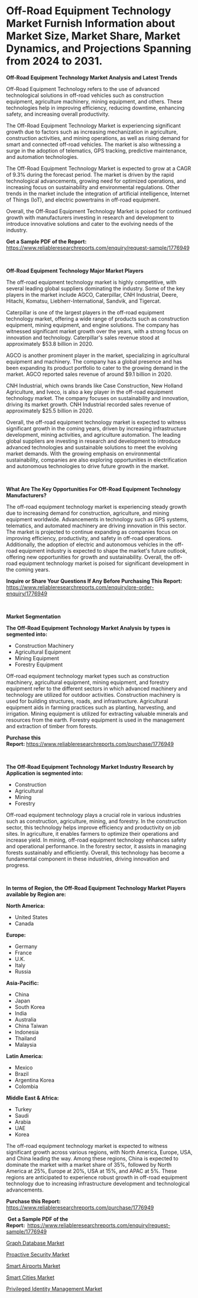 <p><h1>Off-Road Equipment Technology Market Furnish Information about Market Size, Market Share, Market Dynamics, and Projections Spanning from 2024 to 2031.</h1></p><p><strong>Off-Road Equipment Technology Market Analysis and Latest Trends</strong></p>
<p><p>Off-Road Equipment Technology refers to the use of advanced technological solutions in off-road vehicles such as construction equipment, agriculture machinery, mining equipment, and others. These technologies help in improving efficiency, reducing downtime, enhancing safety, and increasing overall productivity.</p><p>The Off-Road Equipment Technology Market is experiencing significant growth due to factors such as increasing mechanization in agriculture, construction activities, and mining operations, as well as rising demand for smart and connected off-road vehicles. The market is also witnessing a surge in the adoption of telematics, GPS tracking, predictive maintenance, and automation technologies.</p><p>The Off-Road Equipment Technology Market is expected to grow at a CAGR of 9.3% during the forecast period. The market is driven by the rapid technological advancements, growing need for optimized operations, and increasing focus on sustainability and environmental regulations. Other trends in the market include the integration of artificial intelligence, Internet of Things (IoT), and electric powertrains in off-road equipment.</p><p>Overall, the Off-Road Equipment Technology Market is poised for continued growth with manufacturers investing in research and development to introduce innovative solutions and cater to the evolving needs of the industry.</p></p>
<p><strong>Get a Sample PDF of the Report:&nbsp;</strong> <a href="https://www.reliableresearchreports.com/enquiry/request-sample/1776949">https://www.reliableresearchreports.com/enquiry/request-sample/1776949</a></p>
<p>&nbsp;</p>
<p><strong>Off-Road Equipment Technology Major Market Players</strong></p>
<p><p>The off-road equipment technology market is highly competitive, with several leading global suppliers dominating the industry. Some of the key players in the market include AGCO, Caterpillar, CNH Industrial, Deere, Hitachi, Komatsu, Liebherr-International, Sandvik, and Tigercat.</p><p>Caterpillar is one of the largest players in the off-road equipment technology market, offering a wide range of products such as construction equipment, mining equipment, and engine solutions. The company has witnessed significant market growth over the years, with a strong focus on innovation and technology. Caterpillar's sales revenue stood at approximately $53.8 billion in 2020.</p><p>AGCO is another prominent player in the market, specializing in agricultural equipment and machinery. The company has a global presence and has been expanding its product portfolio to cater to the growing demand in the market. AGCO reported sales revenue of around $9.1 billion in 2020.</p><p>CNH Industrial, which owns brands like Case Construction, New Holland Agriculture, and Iveco, is also a key player in the off-road equipment technology market. The company focuses on sustainability and innovation, driving its market growth. CNH Industrial recorded sales revenue of approximately $25.5 billion in 2020.</p><p>Overall, the off-road equipment technology market is expected to witness significant growth in the coming years, driven by increasing infrastructure development, mining activities, and agriculture automation. The leading global suppliers are investing in research and development to introduce advanced technologies and sustainable solutions to meet the evolving market demands. With the growing emphasis on environmental sustainability, companies are also exploring opportunities in electrification and autonomous technologies to drive future growth in the market.</p></p>
<p>&nbsp;</p>
<p><strong>What Are The Key Opportunities For Off-Road Equipment Technology Manufacturers?</strong></p>
<p><p>The off-road equipment technology market is experiencing steady growth due to increasing demand for construction, agriculture, and mining equipment worldwide. Advancements in technology such as GPS systems, telematics, and automated machinery are driving innovation in this sector. The market is projected to continue expanding as companies focus on improving efficiency, productivity, and safety in off-road operations. Additionally, the adoption of electric and autonomous vehicles in the off-road equipment industry is expected to shape the market's future outlook, offering new opportunities for growth and sustainability. Overall, the off-road equipment technology market is poised for significant development in the coming years.</p></p>
<p><strong>Inquire or Share Your Questions If Any Before Purchasing This Report:</strong> <a href="https://www.reliableresearchreports.com/enquiry/pre-order-enquiry/1776949">https://www.reliableresearchreports.com/enquiry/pre-order-enquiry/1776949</a></p>
<p>&nbsp;</p>
<p><strong>Market Segmentation</strong></p>
<p><strong>The Off-Road Equipment Technology Market Analysis by types is segmented into:</strong></p>
<p><ul><li>Construction Machinery</li><li>Agricultural Equipment</li><li>Mining Equipment</li><li>Forestry Equipment</li></ul></p>
<p><p>Off-road equipment technology market types such as construction machinery, agricultural equipment, mining equipment, and forestry equipment refer to the different sectors in which advanced machinery and technology are utilized for outdoor activities. Construction machinery is used for building structures, roads, and infrastructure. Agricultural equipment aids in farming practices such as planting, harvesting, and irrigation. Mining equipment is utilized for extracting valuable minerals and resources from the earth. Forestry equipment is used in the management and extraction of timber from forests.</p></p>
<p><strong>Purchase this Report:&nbsp;</strong><a href="https://www.reliableresearchreports.com/purchase/1776949">https://www.reliableresearchreports.com/purchase/1776949</a></p>
<p>&nbsp;</p>
<p><strong>The Off-Road Equipment Technology Market Industry Research by Application is segmented into:</strong></p>
<p><ul><li>Construction</li><li>Agricultural</li><li>Mining</li><li>Forestry</li></ul></p>
<p><p>Off-road equipment technology plays a crucial role in various industries such as construction, agriculture, mining, and forestry. In the construction sector, this technology helps improve efficiency and productivity on job sites. In agriculture, it enables farmers to optimize their operations and increase yield. In mining, off-road equipment technology enhances safety and operational performance. In the forestry sector, it assists in managing forests sustainably and efficiently. Overall, this technology has become a fundamental component in these industries, driving innovation and progress.</p></p>
<p>&nbsp;</p>
<p><strong>In terms of Region, the Off-Road Equipment Technology Market Players available by Region are:</strong></p>
<p>
    <p> <strong> North America: </strong>
        <ul>
            <li>United States</li>
            <li>Canada</li>
        </ul>
        </p> 
    <p> <strong> Europe: </strong>
        <ul>
            <li>Germany</li>
            <li>France</li>
            <li>U.K.</li>
            <li>Italy</li>
            <li>Russia</li>
        </ul>
        </p> 
    <p> <strong> Asia-Pacific: </strong>
        <ul>
            <li>China</li>
            <li>Japan</li>
            <li>South Korea</li>
            <li>India</li>
            <li>Australia</li>
            <li>China Taiwan</li>
            <li>Indonesia</li>
            <li>Thailand</li>
            <li>Malaysia</li>
        </ul>
        </p> 
    <p> <strong> Latin America: </strong>
        <ul>
            <li>Mexico</li>
            <li>Brazil</li>
            <li>Argentina Korea</li>
            <li>Colombia</li>
        </ul>
        </p> 
    <p> <strong> Middle East & Africa: </strong>
        <ul>
            <li>Turkey</li>
            <li>Saudi</li>
            <li>Arabia</li>
            <li>UAE</li>
            <li>Korea</li>
        </ul>
    </p>
    </p>
<p><p>The off-road equipment technology market is expected to witness significant growth across various regions, with North America, Europe, USA, and China leading the way. Among these regions, China is expected to dominate the market with a market share of 35%, followed by North America at 25%, Europe at 20%, USA at 15%, and APAC at 5%. These regions are anticipated to experience robust growth in off-road equipment technology due to increasing infrastructure development and technological advancements.</p></p>
<p><strong>Purchase this Report: </strong><a href="https://www.reliableresearchreports.com/purchase/1776949">https://www.reliableresearchreports.com/purchase/1776949</a></p>
<p>&nbsp;<strong>Get a Sample PDF of the Report:&nbsp;&nbsp;</strong><a href="https://www.reliableresearchreports.com/enquiry/request-sample/1776949">https://www.reliableresearchreports.com/enquiry/request-sample/1776949</a></p>
<p><strong></strong></p>
<p><p><a href="https://medium.com/@lisasanchez1968/graph-database-market-trends-forecast-and-competitive-analysis-to-2031-eaa2b2110ef0">Graph Database Market</a></p><p><a href="https://medium.com/@lisasanchez1968/analyzing-proactive-security-market-global-industry-perspective-and-forecast-2024-to-2031-b2761c5b661c">Proactive Security Market</a></p><p><a href="https://medium.com/@marcoshoppe2023/smart-airports-market-share-evolution-and-market-growth-trends-2024-2031-055c574320bf">Smart Airports Market</a></p><p><a href="https://medium.com/@marcoshoppe2023/smart-cities-market-share-evolution-and-market-growth-trends-2024-2031-130010126630">Smart Cities Market</a></p><p><a href="https://medium.com/@evertkohler82/privileged-identity-management-market-competitive-analysis-market-trends-and-forecast-to-2031-e13989700b84">Privileged Identity Management Market</a></p></p>